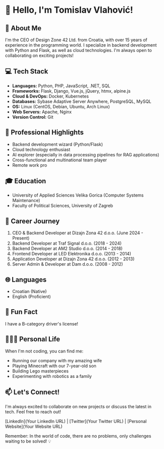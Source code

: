 # 👋 Hello, I'm Tomislav Vlahović!

## 🚀 About Me
I'm the CEO of Design Zone 42 Ltd. from Croatia, with over 15 years of experience in the programming world. I specialize in backend development with Python and Flask, as well as cloud technologies. I'm always open to collaborating on exciting projects!

## 💻 Tech Stack
- **Languages:** Python, PHP, JavaScript, .NET, SQL
- **Frameworks:** Flask, Django, Vue.js, jQuery, htmx, alpine.js
- **Cloud & DevOps:** Docker, Kubernetes
- **Databases:** Sybase Adaptive Server Anywhere, PostgreSQL, MySQL
- **OS:** Linux (CentOS, Debian, Ubuntu, Arch Linux)
- **Web Servers:** Apache, Nginx
- **Version Control:** Git

## 🌟 Professional Highlights
- Backend development wizard (Python/Flask)
- Cloud technology enthusiast
- AI explorer (especially in data processing pipelines for RAG applications)
- Cross-functional and multinational team player
- Remote work pro

## 🎓 Education
- University of Applied Sciences Velika Gorica (Computer Systems Maintenance)
- Faculty of Political Sciences, University of Zagreb

## 💼 Career Journey
1. CEO & Backend Developer at Dizajn Zona 42 d.o.o. (June 2024 - Present)
2. Backend Developer at Traf Signal d.o.o. (2018 - 2024)
3. Backend Developer at AM2 Studio d.o.o. (2014 - 2018)
4. Frontend Developer at LED Elektronika d.o.o. (2013 - 2014)
5. Application Developer at Dizajn Zona 42 d.o.o. (2012 - 2013)
6. Server Admin & Developer at Dam d.o.o. (2008 - 2012)

## 🌐 Languages
- Croatian (Native)
- English (Proficient)

## 🚗 Fun Fact
I have a B-category driver's license!

## 👨‍👩‍👦 Personal Life
When I'm not coding, you can find me:
- Running our company with my amazing wife
- Playing Minecraft with our 7-year-old son
- Building Lego masterpieces
- Experimenting with robotics as a family

## 📫 Let's Connect!
I'm always excited to collaborate on new projects or discuss the latest in tech. Feel free to reach out!

[LinkedIn](Your LinkedIn URL) | [Twitter](Your Twitter URL) | [Personal Website](Your Website URL)

Remember: In the world of code, there are no problems, only challenges waiting to be solved! 💡

